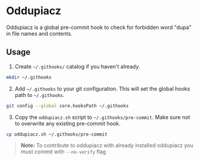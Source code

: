 # Oddupiacz

Oddupiacz is a global pre-commit hook to check for forbidden word "dupa" in file names and contents.

## Usage

1. Create `~/.githooks/` catalog if you haven't already.

```bash
mkdir ~/.githooks
```

2. Add `~/.githooks` to your git configuration. This will set the global hooks path to `~/.githooks`.

```bash
git config --global core.hooksPath ~/.githooks
```

3. Copy the `oddupiacz.sh` script to `~/.githooks/pre-commit`. Make sure not to overwrite any existing pre-commit hook.

```bash
cp oddupiacz.sh ~/.githooks/pre-commit
```

> **Note:** To contribute to oddupiacz with already installed oddupiacz you must commit with `--no-verify` flag
